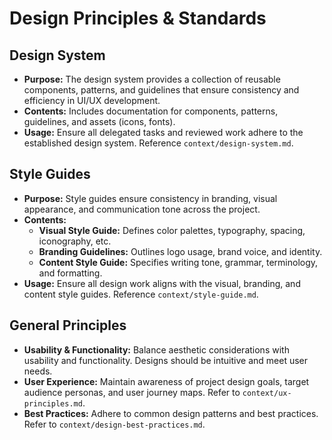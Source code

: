 # Design Principles & Standards

## Design System

*   **Purpose:** The design system provides a collection of reusable components, patterns, and guidelines that ensure consistency and efficiency in UI/UX development.
*   **Contents:** Includes documentation for components, patterns, guidelines, and assets (icons, fonts).
*   **Usage:** Ensure all delegated tasks and reviewed work adhere to the established design system. Reference `context/design-system.md`.

## Style Guides

*   **Purpose:** Style guides ensure consistency in branding, visual appearance, and communication tone across the project.
*   **Contents:**
    *   **Visual Style Guide:** Defines color palettes, typography, spacing, iconography, etc.
    *   **Branding Guidelines:** Outlines logo usage, brand voice, and identity.
    *   **Content Style Guide:** Specifies writing tone, grammar, terminology, and formatting.
*   **Usage:** Ensure all design work aligns with the visual, branding, and content style guides. Reference `context/style-guide.md`.

## General Principles

*   **Usability & Functionality:** Balance aesthetic considerations with usability and functionality. Designs should be intuitive and meet user needs.
*   **User Experience:** Maintain awareness of project design goals, target audience personas, and user journey maps. Refer to `context/ux-principles.md`.
*   **Best Practices:** Adhere to common design patterns and best practices. Refer to `context/design-best-practices.md`.